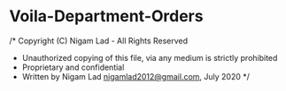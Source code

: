 # Voila-Department-Orders

/* Copyright (C) Nigam Lad - All Rights Reserved
 * Unauthorized copying of this file, via any medium is strictly prohibited
 * Proprietary and confidential
 * Written by Nigam Lad <nigamlad2012@gmail.com>, July 2020
 */
